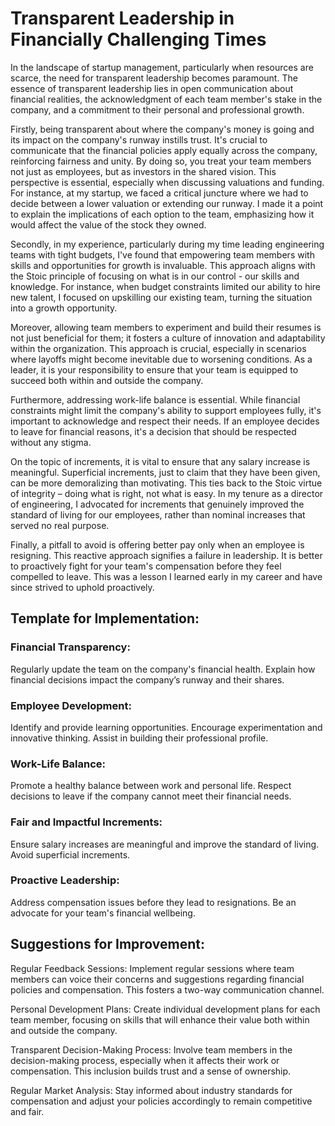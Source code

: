 # Transparent Leadership in Financially Challenging Times


In the landscape of startup management, particularly when resources are scarce, the need for transparent leadership becomes paramount. The essence of transparent leadership lies in open communication about financial realities, the acknowledgment of each team member's stake in the company, and a commitment to their personal and professional growth.

Firstly, being transparent about where the company's money is going and its impact on the company's runway instills trust. It's crucial to communicate that the financial policies apply equally across the company, reinforcing fairness and unity. By doing so, you treat your team members not just as employees, but as investors in the shared vision. This perspective is essential, especially when discussing valuations and funding. For instance, at my startup, we faced a critical juncture where we had to decide between a lower valuation or extending our runway. I made it a point to explain the implications of each option to the team, emphasizing how it would affect the value of the stock they owned.

Secondly, in my experience, particularly during my time leading engineering teams with tight budgets, I've found that empowering team members with skills and opportunities for growth is invaluable. This approach aligns with the Stoic principle of focusing on what is in our control - our skills and knowledge. For instance, when budget constraints limited our ability to hire new talent, I focused on upskilling our existing team, turning the situation into a growth opportunity.

Moreover, allowing team members to experiment and build their resumes is not just beneficial for them; it fosters a culture of innovation and adaptability within the organization. This approach is crucial, especially in scenarios where layoffs might become inevitable due to worsening conditions. As a leader, it is your responsibility to ensure that your team is equipped to succeed both within and outside the company.

Furthermore, addressing work-life balance is essential. While financial constraints might limit the company's ability to support employees fully, it's important to acknowledge and respect their needs. If an employee decides to leave for financial reasons, it's a decision that should be respected without any stigma.

On the topic of increments, it is vital to ensure that any salary increase is meaningful. Superficial increments, just to claim that they have been given, can be more demoralizing than motivating. This ties back to the Stoic virtue of integrity – doing what is right, not what is easy. In my tenure as a director of engineering, I advocated for increments that genuinely improved the standard of living for our employees, rather than nominal increases that served no real purpose.

Finally, a pitfall to avoid is offering better pay only when an employee is resigning. This reactive approach signifies a failure in leadership. It is better to proactively fight for your team's compensation before they feel compelled to leave. This was a lesson I learned early in my career and have since strived to uphold proactively.

## Template for Implementation:

### Financial Transparency:

Regularly update the team on the company's financial health.
Explain how financial decisions impact the company’s runway and their shares.

### Employee Development:

Identify and provide learning opportunities.
Encourage experimentation and innovative thinking.
Assist in building their professional profile.

### Work-Life Balance:

Promote a healthy balance between work and personal life.
Respect decisions to leave if the company cannot meet their financial needs.

### Fair and Impactful Increments:

Ensure salary increases are meaningful and improve the standard of living.
Avoid superficial increments.

### Proactive Leadership:

Address compensation issues before they lead to resignations.
Be an advocate for your team's financial wellbeing.

## Suggestions for Improvement:
Regular Feedback Sessions: Implement regular sessions where team members can voice their concerns and suggestions regarding financial policies and compensation. This fosters a two-way communication channel.

Personal Development Plans: Create individual development plans for each team member, focusing on skills that will enhance their value both within and outside the company.

Transparent Decision-Making Process: Involve team members in the decision-making process, especially when it affects their work or compensation. This inclusion builds trust and a sense of ownership.

Regular Market Analysis: Stay informed about industry standards for compensation and adjust your policies accordingly to remain competitive and fair.
